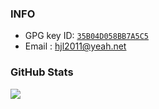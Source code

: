 ### INFO

- GPG key ID: [`35B04D058BB7A5C5`](https://github.com/hjl2011.gpg)
- Email : hjl2011@yeah.net

### GitHub Stats

<a href="https://github.com/hjl2011">
  <img src="https://github-readme-stats.vercel.app/api?username=hjl2011&show_icons=true" />
</a>
